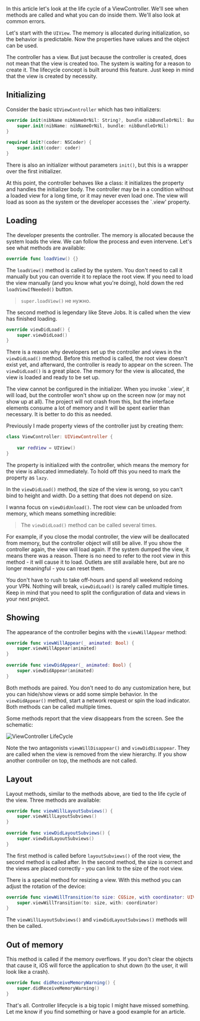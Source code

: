 In this article let's look at the life cycle of a ViewController. We'll see when methods are called and what you can do inside them. We'll also look at common errors.

Let's start with the `UIView`. The memory is allocated during initialization, so the behavior is predictable. Now the properties have values and the object can be used.

The controller has a view. But just because the controller is created, does not mean that the view is created too. The system is waiting for a reason to create it. The lifecycle concept is built around this feature. Just keep in mind that the view is created by necessity.

## Initializing

Consider the basic `UIViewController` which has two initializers:

```swift
override init(nibName nibNameOrNil: String?, bundle nibBundleOrNil: Bundle?) {
    super.init(nibName: nibNameOrNil, bundle: nibBundleOrNil)
}
    
required init?(coder: NSCoder) {
    super.init(coder: coder)
}
```

There is also an initializer without parameters `init()`, but this is a wrapper over the first initializer.

At this point, the controller behaves like a class: it initializes the property and handles the initializer body. The controller may be in a condition without a loaded view for a long time, or it may never even load one. The view will load as soon as the system or the developer accesses the `.view' property.

## Loading

The developer presents the controller. The memory is allocated because the system loads the view. We can follow the process and even intervene. Let's see what methods are available:

```swift
override func loadView() {}
```

The `loadView()` method is called by the system. You don't need to call it manually but you can override it to replace the root view. If you need to load the view manually (and you know what you're doing), hold down the red `loadViewIfNeeded()` button.

> `super.loadView()` не нужно.

The second method is legendary like Steve Jobs. It is called when the view has finished loading.

```swift
override viewDidLoad() {
    super.viewDidLoad()
}
```

There is a reason why developers set up the controller and views in the `viewDidLoad()` method. Before this method is called, the root view doesn't exist yet, and afterward, the controller is ready to appear on the screen. The `viewDidLoad()` is a great place. The memory for the view is allocated, the view is loaded and ready to be set up.

The view cannot be configured in the initializer. When you invoke `.view', it will load, but the controller won't show up on the screen now (or may not show up at all). The project will not crash from this, but the interface elements consume a lot of memory and it will be spent earlier than necessary. It is better to do this as needed.

Previously I made property views of the controller just by creating them:

```swift
class ViewController: UIViewController {
    
    var redView = UIView()
}
```

The property is initialized with the controller, which means the memory for the view is allocated immediately. To hold off this you need to mark the property as `lazy`.

In the `viewDidLoad()` method, the size of the view is wrong, so you can't bind to height and width. Do a setting that does not depend on size.

I wanna focus on `viewDidUnload()`. The root view can be unloaded from memory, which means something incredible:

>The `viewDidLoad()` method can be called several times.

For example, if you close the modal controller, the view will be deallocated from memory, but the controller object will still be alive. If you show the controller again, the view will load again. If the system dumped the view, it means there was a reason. There is no need to refer to the root view in this method - it will cause it to load. Outlets are still available here, but are no longer meaningful - you can reset them.

You don't have to rush to take off-hours and spend all weekend redoing your VPN. Nothing will break, `viewDidLoad()` is rarely called multiple times. Keep in mind that you need to split the configuration of data and views in your next project.

## Showing

The appearance of the controller begins with the `viewWillAppear` method:

```swift
override func viewWillAppear(_ animated: Bool) {
    super.viewWillAppear(animated)
}
    
override func viewDidAppear(_ animated: Bool) {
    super.viewDidAppear(animated)
}
```

Both methods are paired. You don't need to do any customization here, but you can hide/show views or add some simple behavior. In the `viewDidAppear()` method, start a network request or spin the load indicator. Both methods can be called multiple times.

Some methods report that the view disappears from the screen. See the schematic:

![ViewController LifeCycle](https://cdn.sparrowcode.io/articles/uiviewcontroller-lifecycle/header.jpg)

Note the two antagonists `viewWillDisappear()` and `viewDidDisappear`. They are called when the view is removed from the view hierarchy. If you show another controller on top, the methods are not called.

## Layout

Layout methods, similar to the methods above, are tied to the life cycle of the view. Three methods are available:

```swift
override func viewWillLayoutSubviews() {
    super.viewWillLayoutSubviews()
}
    
override func viewDidLayoutSubviews() {
    super.viewDidLayoutSubviews()
}
```

The first method is called before `layoutSubviews()` of the root view, the second method is called after. In the second method, the size is correct and the views are placed correctly - you can link to the size of the root view.

There is a special method for resizing a view. With this method you can adjust the rotation of the device:

```swift
override func viewWillTransition(to size: CGSize, with coordinator: UIViewControllerTransitionCoordinator) {
    super.viewWillTransition(to: size, with: coordinator)
}
```

The `viewWillLayoutSubviews()` and `viewDidLayoutSubviews()` methods will then be called.

## Out of memory

This method is called if the memory overflows. If you don't clear the objects that cause it, iOS will force the application to shut down (to the user, it will look like a crash).

```swift
override func didReceiveMemoryWarning() {
    super.didReceiveMemoryWarning()
}
```

That's all. Controller lifecycle is a big topic I might have missed something. Let me know if you find something or have a good example for an article.
